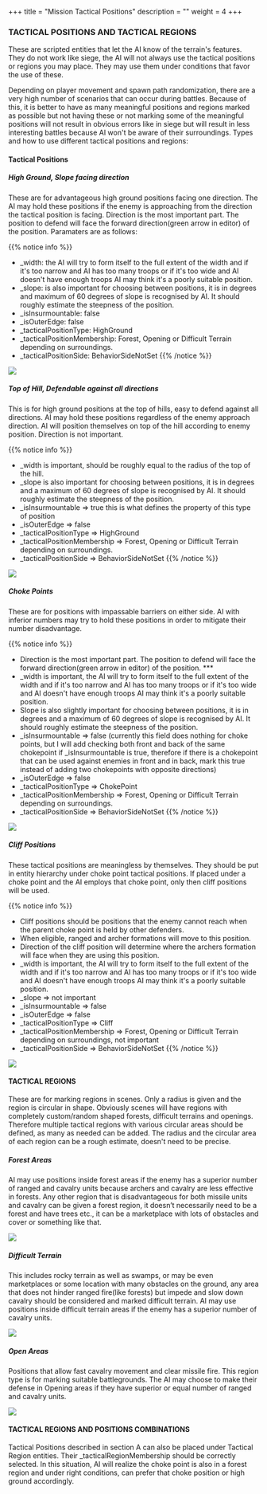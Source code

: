+++
title = "Mission Tactical Positions"
description = ""
weight = 4
+++

### TACTICAL POSITIONS AND TACTICAL REGIONS

These are scripted entities that let the AI know of the terrain's features. They do not work like siege, the AI will not always use the tactical positions or regions you may place. They may use them under conditions that favor the use of these. 

Depending on player movement and spawn path randomization, there are a very high number of scenarios that can occur during battles. Because of this, it is better to have as many meaningful positions and regions marked as possible but not having these or not marking some of the meaningful positions will not result in obvious errors like in siege but will result in less interesting battles because AI won't be aware of their surroundings. Types and how to use different tactical positions and regions:

#### Tactical Positions
##### High Ground, Slope facing direction

These are for advantageous high ground positions facing one direction. The AI may hold these positions if the enemy is approaching from the direction the tactical position is facing.
Direction is the most important part. The position to defend will face the forward direction(green arrow in editor) of the position. Paramaters are as follows:

{{% notice info %}}
* _width: the AI will try to form itself to the full extent of the width and if it's too narrow and AI has too many troops or if it's too wide and AI doesn't have enough troops AI may think it's a poorly suitable position.
* _slope: is also important for choosing between positions, it is in degrees and maximum of 60 degrees of slope is recognised by AI. It should roughly estimate the steepness of the position.
* _isInsurmountable: false
* _isOuterEdge: false
* _tacticalPositionType: HighGround
* _tacticalPositionMembership: Forest, Opening or Difficult Terrain depending on surroundings.
* _tacticalPositionSide: BehaviorSideNotSet
{{% /notice %}}

![](/img/tactical_positions/1.png)

##### Top of Hill, Defendable against all directions

This is for high ground positions at the top of hills, easy to defend against all directions. AI may hold these positions regardless of the enemy approach direction. AI will position themselves on top of the hill according to enemy position. Direction is not important. 

{{% notice info %}}
* _width is important, should be roughly equal to the radius of the top of the hill.
* _slope is also important for choosing between positions, it is in degrees and a maximum of 60 degrees of slope is recognised by AI. It should roughly estimate the steepness of the position.
* _isInsurmountable => true	this is what defines the property of this type of position
* _isOuterEdge => false
* _tacticalPositionType => HighGround
* _tacticalPositionMembership => Forest, Opening or Difficult Terrain depending on surroundings.
* _tacticalPositionSide => BehaviorSideNotSet
{{% /notice %}}

![](/img/tactical_positions/2.png)

##### Choke Points

These are for positions with impassable barriers on either side. AI with inferior numbers may try to hold these positions in order to mitigate their number disadvantage.

{{% notice info %}}
* Direction is the most important part. The position to defend will face the forward direction(green arrow in editor) of the position. ***
* _width is important, the AI will try to form itself to the full extent of the width and if it's too narrow and AI has too many troops or if it's too wide and AI doesn't have enough troops AI may think it's a poorly suitable position.
* Slope is also slightly important for choosing between positions, it is in degrees and a maximum of 60 degrees of slope is recognised by AI. It should roughly estimate the steepness of the position.
* _isInsurmountable => false	(currently this field does nothing for choke points, but I will add checking both front and back of the same chokepoint if _isInsurmountable is true, therefore if there is a chokepoint that can be used against enemies in front and in back, mark this true instead of adding two chokepoints with opposite directions)
* _isOuterEdge => false
* _tacticalPositionType => ChokePoint
* _tacticalPositionMembership => Forest, Opening or Difficult Terrain depending on surroundings.
* _tacticalPositionSide => BehaviorSideNotSet
{{% /notice %}}

![](/img/tactical_positions/3.png)

##### Cliff Positions

These tactical positions are meaningless by themselves. They should be put in entity hierarchy under choke point tactical positions. If placed under a choke point and the AI employs that choke point, only then cliff positions will be used. 

{{% notice info %}}
* Cliff positions should be positions that the enemy cannot reach when the parent choke point is held by other defenders.
* When eligible, ranged and archer formations will move to this position.
* Direction of the cliff position will determine where the archers formation will face when they are using this position.
* _width is important, the AI will try to form itself to the full extent of the width and if it's too narrow and AI has too many troops or if it's too wide and AI doesn't have enough troops AI may think it's a poorly suitable position.
* _slope => not important
* _isInsurmountable => false
* _isOuterEdge => false
* _tacticalPositionType => Cliff
* _tacticalPositionMembership => Forest, Opening or Difficult Terrain depending on surroundings, not important
* _tacticalPositionSide => BehaviorSideNotSet
{{% /notice %}}

![](/img/tactical_positions/4.png)

#### TACTICAL REGIONS

These are for marking regions in scenes. Only a radius is given and the region is circular in shape. Obviously scenes will have regions with completely custom/random shaped forests, difficult terrains and openings. Therefore multiple tactical regions with various circular areas should be defined, as many as needed can be added. The radius and the circular area of each region can be a rough estimate, doesn't need to be precise.

##### Forest Areas

AI may use positions inside forest areas if the enemy has a superior number of ranged and cavalry units because archers and cavalry are less effective in forests. Any other region that is disadvantageous for both missile units and cavalry can be given a forest region, it doesn’t necessarily need to be a forest and have trees etc., it can be a marketplace with lots of obstacles and cover or something like that.

![](/img/tactical_positions/5.png)

##### Difficult Terrain

This includes rocky terrain as well as swamps, or may be even marketplaces or some location with many obstacles on the ground, any area that does not hinder ranged fire(like forests) but impede and slow down cavalry should be considered and marked difficult terrain. AI may use positions inside difficult terrain areas if the enemy has a superior number of cavalry units.

![](/img/tactical_positions/6.png)

##### Open Areas

Positions that allow fast cavalry movement and clear missile fire. This region type is for marking suitable battlegrounds. The AI may choose to make their defense in Opening areas if they have superior or equal number of ranged and cavalry units.

![](/img/tactical_positions/7.png)

#### TACTICAL REGIONS AND POSITIONS COMBINATIONS

Tactical Positions described in section A can also be placed under Tactical Region entities. Their _tacticalRegionMembership should be correctly selected. In this situation, AI will realize the choke point is also in a forest region and under right conditions, can prefer that choke position or high ground accordingly.
